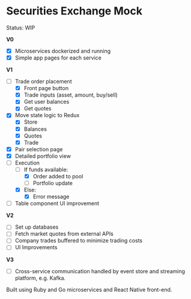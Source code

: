 # Securities Exchange Mock

Status: WIP

**V0**
- [X] Microservices dockerized and running
- [X] Simple app pages for each service

**V1**
- [ ] Trade order placement
  - [X] Front page button 
  - [X] Trade inputs (asset, amount, buy/sell)
  - [X] Get user balances
  - [X] Get quotes
- [X] Move state logic to Redux
  - [X] Store 
  - [X] Balances
  - [X] Quotes
  - [X] Trade
- [X] Pair selection page
- [X] Detailed portfolio view
- [ ] Execution
    - [ ] If funds available:
        - [X] Order added to pool
        - [ ] Portfolio update
    - [X] Else:
        - [X] Error message
- [ ] Table component UI improvement

**V2**
- [ ] Set up databases
- [ ] Fetch market quotes from external APIs
- [ ] Company trades buffered to minimize trading costs
- [ ] UI Improvements

**V3**
- [ ] Cross-service communication handled by event store and streaming platform, e.g. Kafka.

Built using Ruby and Go microservices and React Native front-end.
